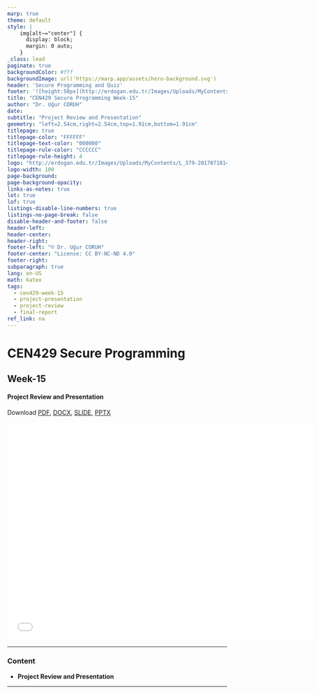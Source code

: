 ```yaml
---
marp: true
theme: default
style: |
    img[alt~="center"] {
      display: block;
      margin: 0 auto;
    }
_class: lead
paginate: true
backgroundColor: #fff
backgroundImage: url('https://marp.app/assets/hero-background.svg')
header: 'Secure Programming and Quiz'
footer: '![height:50px](http://erdogan.edu.tr/Images/Uploads/MyContents/L_379-20170718142719217230.jpg) RTEU CEN429 Week-15'
title: "CEN429 Secure Programming Week-15"
author: "Dr. Uğur CORUH"
date:
subtitle: "Project Review and Presentation"
geometry: "left=2.54cm,right=2.54cm,top=1.91cm,bottom=1.91cm"
titlepage: true
titlepage-color: "FFFFFF"
titlepage-text-color: "000000"
titlepage-rule-color: "CCCCCC"
titlepage-rule-height: 4
logo: "http://erdogan.edu.tr/Images/Uploads/MyContents/L_379-20170718142719217230.jpg"
logo-width: 100
page-background:
page-background-opacity:
links-as-notes: true
lot: true
lof: true
listings-disable-line-numbers: true
listings-no-page-break: false
disable-header-and-footer: false
header-left:
header-center:
header-right:
footer-left: "© Dr. Uğur CORUH"
footer-center: "License: CC BY-NC-ND 4.0"
footer-right:
subparagraph: true
lang: en-US
math: katex
tags:
  - cen429-week-15
  - project-presentation
  - project-review
  - final-report
ref_link: na
---
```


<!-- _backgroundColor: aquq -->

<!-- _color: orange -->

<!-- paginate: false -->

# CEN429 Secure Programming

## Week-15

#### Project Review and Presentation

Download [PDF](cen429-week-15.en_doc.pdf), [DOCX](cen429-week-15.en_word.docx), [SLIDE](cen429-week-15.en_slide.pdf), [PPTX](cen429-week-15.en_slide.pptx)

<iframe width=700, height=500 frameBorder=0 src="../cen429-week-15.en_slide.html"></iframe>

---

### Content

- **Project Review and Presentation**

---
